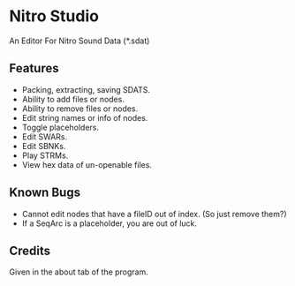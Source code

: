 # Nitro Studio 
An Editor For Nitro Sound Data (*.sdat) 
 
## Features 
* Packing, extracting, saving SDATS. 
* Ability to add files or nodes. 
* Ability to remove files or nodes. 
* Edit string names or info of nodes. 
* Toggle placeholders.
* Edit SWARs.
* Edit SBNKs.
* Play STRMs.
* View hex data of un-openable files. 
 
## Known Bugs 
* Cannot edit nodes that have a fileID out of index. (So just remove them?)
* If a SeqArc is a placeholder, you are out of luck.
 
## Credits 
Given in the about tab of the program. 